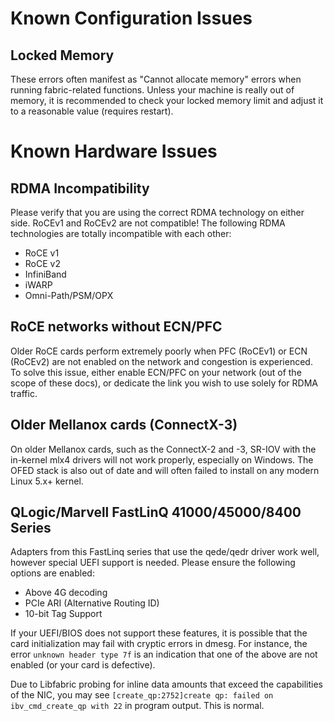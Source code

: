 # Known Configuration Issues

## Locked Memory

These errors often manifest as "Cannot allocate memory" errors when running
fabric-related functions. Unless your machine is really out of memory, it is
recommended to check your locked memory limit and adjust it to a reasonable
value (requires restart).

# Known Hardware Issues

## RDMA Incompatibility

Please verify that you are using the correct RDMA technology on either side.
RoCEv1 and RoCEv2 are not compatible! The following RDMA technologies are
totally incompatible with each other:

- RoCE v1
- RoCE v2
- InfiniBand
- iWARP
- Omni-Path/PSM/OPX

## RoCE networks without ECN/PFC

Older RoCE cards perform extremely poorly when PFC (RoCEv1) or ECN (RoCEv2) are
not enabled on the network and congestion is experienced. To solve this issue,
either enable ECN/PFC on your network (out of the scope of these docs), or
dedicate the link you wish to use solely for RDMA traffic.

## Older Mellanox cards (ConnectX-3)

On older Mellanox cards, such as the ConnectX-2 and -3, SR-IOV with the
in-kernel mlx4 drivers will not work properly, especially on Windows. The OFED
stack is also out of date and will often failed to install on any modern Linux
5.x+ kernel.

## QLogic/Marvell FastLinQ 41000/45000/8400 Series

Adapters from this FastLinq series that use the qede/qedr driver work well,
however special UEFI support is needed. Please ensure the following options are
enabled:

- Above 4G decoding
- PCIe ARI (Alternative Routing ID)
- 10-bit Tag Support

If your UEFI/BIOS does not support these features, it is possible that the card
initialization may fail with cryptic errors in dmesg. For instance, the error
`unknown header type 7f` is an indication that one of the above are not enabled
(or your card is defective).

Due to Libfabric probing for inline data amounts that exceed the capabilities of
the NIC, you may see `[create_qp:2752]create qp: failed on ibv_cmd_create_qp
with 22` in program output. This is normal.